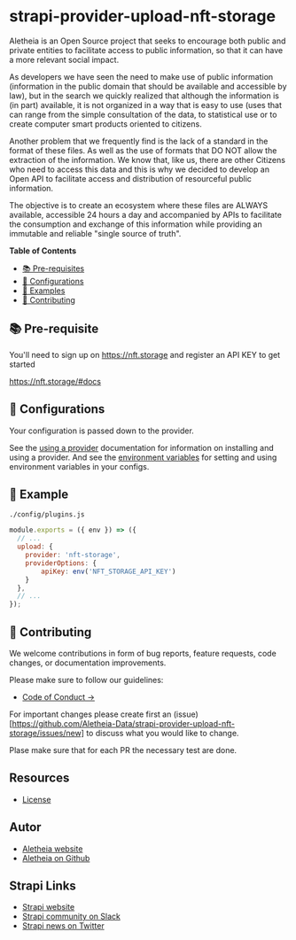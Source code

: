 # strapi-provider-upload-nft-storage

Aletheia is an Open Source project that seeks to encourage both public and private entities to facilitate
access to public information, so that it can have a more relevant social impact. 

As developers we have seen the need to make use of public information (information in the public
 domain that should be available and accessible by law), but in the search we quickly realized that
  although the information is (in part) available, it is not organized in a way that is easy to use (uses that
   can range from the simple consultation of the data, to statistical use or to create computer smart
    products oriented to citizens. 

Another problem that we frequently find is the lack of a standard in the format of these files. As well as
 the use of formats that DO NOT allow the extraction of the information. We know that, like us, there are
  other Citizens who need to access this data and this is why we decided to develop an Open API to
   facilitate access and distribution of resourceful public information. 


The objective is to create an ecosystem where these files are ALWAYS available, accessible 24 hours a
 day and accompanied by APIs to facilitate the consumption and exchange of this information while
  providing an immutable and reliable "single source of truth".


**Table of Contents**

- [📚 Pre-requisites](#-pre-requisite)
- [🦑 Configurations](#-configurations)
- [📖 Examples](#-example)
- [💖 Contributing](#-contributing)

## 📚 Pre-requisite

You'll need to sign up on https://nft.storage and register an API KEY to get started

https://nft.storage/#docs

## 🦑 Configurations

Your configuration is passed down to the provider.

See the [using a provider](https://strapi.io/documentation/developer-docs/latest/development/plugins/upload.html#using-a-provider) documentation for information on installing and using a provider. And see the [environment variables](https://strapi.io/documentation/developer-docs/latest/setup-deployment-guides/configurations.html#environment-variables) for setting and using environment variables in your configs.

## 📖 Example

`./config/plugins.js`

```js
module.exports = ({ env }) => ({
  // ...
  upload: {
    provider: 'nft-storage',
    providerOptions: {
        apiKey: env('NFT_STORAGE_API_KEY')
    }
  },
  // ...
});
```

## 💖 Contributing

We welcome contributions in form of bug reports, feature requests, code changes, or documentation improvements.

Please make sure to follow our guidelines:
- [Code of Conduct →](#)

For important changes please create first an (issue)[https://github.com/Aletheia-Data/strapi-provider-upload-nft-storage/issues/new] to discuss what you would like to change.

Plase make sure that for each PR the necessary test are done.


## Resources

- [License](LICENSE)

## Autor

- [Aletheia website](https://aletheiadata.org/)
- [Aletheia on Github](https://github.com/Aletheia-Data)

## Strapi Links

- [Strapi website](https://strapi.io/)
- [Strapi community on Slack](https://slack.strapi.io)
- [Strapi news on Twitter](https://twitter.com/strapijs)